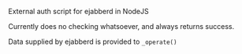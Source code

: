 External auth script for ejabberd in NodeJS

Currently does no checking whatsoever, and always returns success.

Data supplied by ejabberd is provided to `_operate()`

